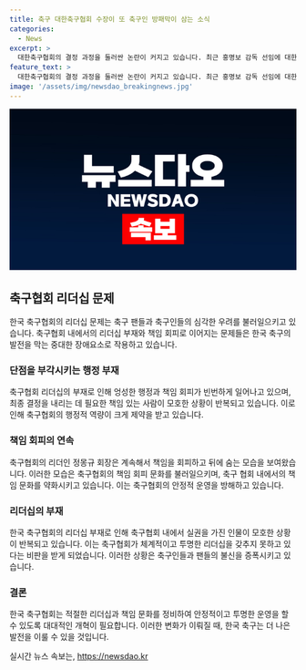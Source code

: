 ```yaml
---
title: 축구 대한축구협회 수장이 또 축구인 방패막이 삼는 소식
categories:
  - News
excerpt: >
  대한축구협회의 결정 과정을 둘러싼 논란이 커지고 있습니다. 최근 홍명보 감독 선임에 대한 비판이 증폭되고 있으며, 정몽규 회장의 책임 회피 태도가 지적되고 있습니다. 축구협회가 잇따른 감독 교체와 사면 결정 등을 내리면서 책임 회피의 패턴이 반복되고 있습니다. 이에 축구지도자협회와 문화체육관광부 등 상급 단체가 책임 회피에 대해 조사를 예고하고 있습니다. 리더십의 부재로 인해 한국 축구의 위상이 훼손될 우려가 커지고 있습니다.
feature_text: >
  대한축구협회의 결정 과정을 둘러싼 논란이 커지고 있습니다. 최근 홍명보 감독 선임에 대한 비판이 증폭되고 있으며, 정몽규 회장의 책임 회피 태도가 지적되고 있습니다. 축구협회가 잇따른 감독 교체와 사면 결정 등을 내리면서 책임 회피의 패턴이 반복되고 있습니다. 이에 축구지도자협회와 문화체육관광부 등 상급 단체가 책임 회피에 대해 조사를 예고하고 있습니다. 리더십의 부재로 인해 한국 축구의 위상이 훼손될 우려가 커지고 있습니다.
image: '/assets/img/newsdao_breakingnews.jpg'
---
```


<p><img src="/assets/img/newsdao_breakingnews.jpg" alt="pcversion 속보" /></p>

<h2 data-ke-size="size26">축구협회 리더십 문제</h2>

<p data-ke-size="size16">한국 축구협회의 리더십 문제는 축구 팬들과 축구인들의 심각한 우려를 불러일으키고 있습니다. 축구협회 내에서의 리더십 부재와 책임 회피로 이어지는 문제들은 한국 축구의 발전을 막는 중대한 장애요소로 작용하고 있습니다.</p>

<h3 data-ke-size="size24">단점을 부각시키는 행정 부재</h3>

<p data-ke-size="size16">축구협회 리더십의 부재로 인해 엉성한 행정과 책임 회피가 빈번하게 일어나고 있으며, 최종 결정을 내리는 데 필요한 책임 있는 사람이 모호한 상황이 반복되고 있습니다. 이로 인해 축구협회의 행정적 역량이 크게 제약을 받고 있습니다.</p>

<h3 data-ke-size="size24">책임 회피의 연속</h3>

<p data-ke-size="size16">축구협회의 리더인 정몽규 회장은 계속해서 책임을 회피하고 뒤에 숨는 모습을 보여왔습니다. 이러한 모습은 축구협회의 책임 회피 문화를 불러일으키며, 축구 협회 내에서의 책임 문화를 약화시키고 있습니다. 이는 축구협회의 안정적 운영을 방해하고 있습니다.</p>

<h3 data-ke-size="size24">리더십의 부재</h3>

<p data-ke-size="size16">한국 축구협회의 리더십 부재로 인해 축구협회 내에서 실권을 가진 인물이 모호한 상황이 반복되고 있습니다. 이는 축구협회가 체계적이고 투명한 리더십을 갖추지 못하고 있다는 비판을 받게 되었습니다. 이러한 상황은 축구인들과 팬들의 불신을 증폭시키고 있습니다.</p>

<h3 data-ke-size="size24">결론</h3>

<p data-ke-size="size16">한국 축구협회는 적절한 리더십과 책임 문화를 정비하여 안정적이고 투명한 운영을 할 수 있도록 대대적인 개혁이 필요합니다. 이러한 변화가 이뤄질 때, 한국 축구는 더 나은 발전을 이룰 수 있을 것입니다.</p>
실시간 뉴스 속보는, <a href="https://newsdao.kr" rel="dofollow">https://newsdao.kr</a>


